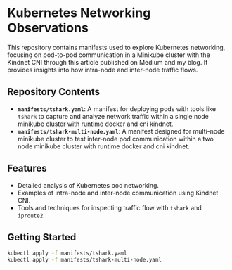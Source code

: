 # Kubernetes Networking Observations

This repository contains manifests used to explore Kubernetes networking, focusing on pod-to-pod communication in a Minikube cluster with the Kindnet CNI through this article published on Medium and my blog. It provides insights into how intra-node and inter-node traffic flows.

## Repository Contents

- **`manifests/tshark.yaml`**: A manifest for deploying pods with tools like `tshark` to capture and analyze network traffic within a single node minikube cluster with runtime docker and cni kindnet.
- **`manifests/tshark-multi-node.yaml`**: A manifest designed for multi-node minikube cluster to test inter-node pod communication within a two node minikube cluster with runtime docker and cni kindnet.

## Features

- Detailed analysis of Kubernetes pod networking.
- Examples of intra-node and inter-node communication using Kindnet CNI.
- Tools and techniques for inspecting traffic flow with `tshark` and `iproute2`.

## Getting Started


```bash
kubectl apply -f manifests/tshark.yaml
kubectl apply -f manifests/tshark-multi-node.yaml
```
